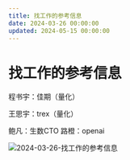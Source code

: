 ```yaml
---
title: 找工作的参考信息
date: 2024-03-26 00:00:00
updated: 2024-05-15 00:00:00
---
```


# 找工作的参考信息

程书宇：佳期（量化）

王思宇：trex（量化）

鲍凡：生数CTO
路橙：openai

![2024-03-26-找工作的参考信息](assets/2024-03-26-找工作的参考信息.jpeg)

